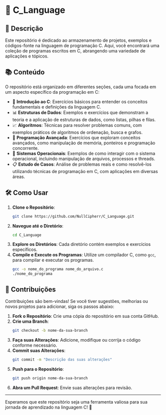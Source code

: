# 📁 C_Language

## 📜 Descrição
Este repositório é dedicado ao armazenamento de projetos, exemplos e códigos-fonte na linguagem de programação C. Aqui, você encontrará uma coleção de programas escritos em C, abrangendo uma variedade de aplicações e tópicos.

## 📚 Conteúdo
O repositório está organizado em diferentes seções, cada uma focada em um aspecto específico da programação em C:
  - 🌟 **Introdução ao C**: Exercícios básicos para entender os conceitos fundamentais e definições da linguagem C.
  - 📊 **Estruturas de Dados**: Exemplos e exercícios que demonstram a teoria e a aplicação de estruturas de dados, como listas, pilhas e filas.
  - 📈 **Algoritmos**: Técnicas para resolver problemas comuns, com exemplos práticos de algoritmos de ordenação, busca e grafos.
  - 🧠 **Programação Avançada**: Exercícios que exploram conceitos avançados, como manipulação de memória, ponteiros e programação concorrente.
  - 🔄 **Sistemas Operacionais**: Exemplos de como interagir com o sistema operacional, incluindo manipulação de arquivos, processos e threads.
  - 📋 **Estudo de Casos**: Análise de problemas reais e como resolvê-los utilizando técnicas de programação em C, com aplicações em diversas áreas.

## 🛠️ Como Usar
1. **Clone o Repositório**:
   ```bash
   git clone https://github.com/NullCipherr/C_Language.git
   ```
2. **Navegue até o Diretório**:
   ```bash
   cd C_Language
   ```
3. **Explore os Diretórios**: Cada diretório contém exemplos e exercícios específicos.
4. **Compile e Execute os Programas**: Utilize um compilador C, como `gcc`, para compilar e executar os programas.
   ```bash
   gcc -o nome_do_programa nome_do_arquivo.c
   ./nome_do_programa
   ```

## 🤝 Contribuições
Contribuições são bem-vindas! Se você tiver sugestões, melhorias ou novos projetos para adicionar, siga os passos abaixo:

1. **Fork o Repositório**: Crie uma cópia do repositório em sua conta GitHub.
2. **Crie uma Branch**:
   ```bash
   git checkout -b nome-da-sua-branch
   ```
3. **Faça suas Alterações**: Adicione, modifique ou corrija o código conforme necessário.
4. **Commit suas Alterações**:
   ```bash
   git commit -m "Descrição das suas alterações"
   ```
5. **Push para o Repositório**:
   ```bash
   git push origin nome-da-sua-branch
   ```
6. **Abra um Pull Request**: Envie suas alterações para revisão.

---

Esperamos que este repositório seja uma ferramenta valiosa para sua jornada de aprendizado na linguagem C! 🚀
